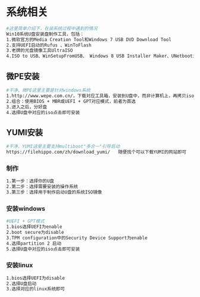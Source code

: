 # 系统相关

```sh
#这里简单介绍下，在装系统过程中遇到的情况
Win10系统U盘安装盘制作工具，包括：
1.微软官方的Media Creation Tool和Windows 7 USB DVD Download Tool 
2.支持UEFI启动的Rufus 、WinToFlash
3.老牌的光盘镜像工具UltraISO
4.ISO to USB、WinSetupFromUSB、 Windows 8 USB Installer Maker、UNetbootin等
```

## 微PE安装

```sh
#干净、微PE这里主要是针对windows系统
1.http://www.wepe.com.cn/，下载对应工具箱，安装到U盘中，而非计算机上，再拷贝iso镜像到上面
2.组合：使用BIOS + MBR或UEFI + GPT对应模式，前者为首选
3.进入之后，分好盘
4.选择U盘中对应的iso点击即可安装
```

## YUMI安装

```sh
#干净、YUMI这里主要支持multiboot"多合一"引导启动
https://filehippo.com/zh/download_yumi/   随便找个可以下载YUMI的网站即可
```

### 制作

```sh
1.第一步：选择你的U盘
2.第二步：选择需要安装的操作系统
3.第三步：选择用于制作启动U盘的系统ISO镜像
```

### 安装windows

```sh
#UEFI + GPT模式
1.bios选择UEFI为enable
2.boot secure为disable
3.TPM configuration中的Security Device Support为enable
4.选择partition 2 启动
5.选择U盘中对应的iso点击即可安装
```

### 安装linux

```sh
1.bios选择UEFI为disable
2.选择U盘启动
3.选择对应的linux系统即可
```

























